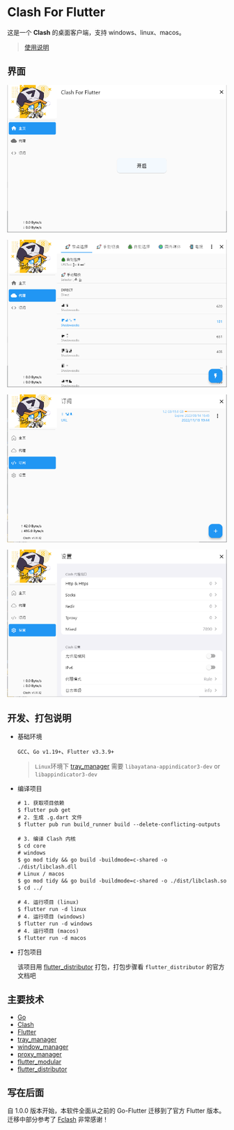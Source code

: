 # Clash For Flutter

这是一个 **Clash** 的桌面客户端，支持 windows、linux、macos。

> [使用说明](https://mapleafgo.github.io/clash-for-flutter)

## 界面

![主页](./docs/images/home_page.png)

![代理页](./docs/images/proxy_page.png)

![订阅页](./docs/images/profile_page.png)

![设置页](./docs/images/settings_page.png)

## 开发、打包说明

- 基础环境

  `GCC`、`Go v1.19+`、`Flutter v3.3.9+`

  > `Linux`环境下 [tray_manager](https://github.com/leanflutter/tray_manager) 需要 `libayatana-appindicator3-dev`
  or `libappindicator3-dev`

- 编译项目

  ```shell
  # 1. 获取项目依赖
  $ flutter pub get
  # 2. 生成 .g.dart 文件
  $ flutter pub run build_runner build --delete-conflicting-outputs

  # 3. 编译 Clash 内核
  $ cd core
  # windows
  $ go mod tidy && go build -buildmode=c-shared -o ./dist/libclash.dll
  # Linux / macos
  $ go mod tidy && go build -buildmode=c-shared -o ./dist/libclash.so
  $ cd ../

  # 4. 运行项目 (linux)
  $ flutter run -d linux
  # 4. 运行项目 (windows)
  $ flutter run -d windows
  # 4. 运行项目 (macos)
  $ flutter run -d macos
  ```

- 打包项目

  该项目用 [flutter_distributor](https://distributor.leanflutter.org/) 打包，打包步骤看 `flutter_distributor` 的官方文档吧

## 主要技术

- [Go](https://go.dev/)
- [Clash](https://github.com/Dreamacro/clash)
- [Flutter](https://flutter.dev)
- [tray_manager](https://github.com/leanflutter/tray_manager)
- [window_manager](https://github.com/leanflutter/window_manager)
- [proxy_manager](https://github.com/Kingtous/proxy_manager)
- [flutter_modular](https://github.com/Flutterando/modular)
- [flutter_distributor](https://distributor.leanflutter.org/)

## 写在后面

自 1.0.0 版本开始，本软件全面从之前的 Go-Flutter 迁移到了官方 Flutter
版本。迁移中部分参考了 [Fclash](https://github.com/Kingtous/Fclash) 非常感谢！
